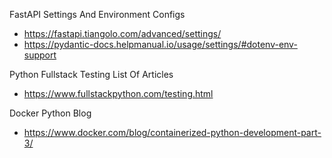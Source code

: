 FastAPI Settings And Environment Configs
- https://fastapi.tiangolo.com/advanced/settings/
- https://pydantic-docs.helpmanual.io/usage/settings/#dotenv-env-support

Python Fullstack Testing List Of Articles
- https://www.fullstackpython.com/testing.html

Docker Python Blog
- https://www.docker.com/blog/containerized-python-development-part-3/